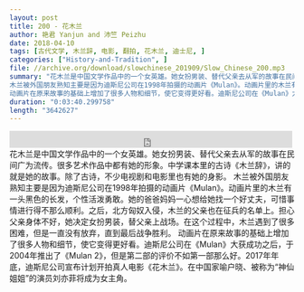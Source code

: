 ```yaml
---
layout: post
title: 200 - 花木兰
author: 艳君 Yanjun and 沛竺 Peizhu
date: 2018-04-10
tags: [古代文学, 木兰辞, 电影, 翻拍, 花木兰, 迪士尼, ]
categories: ["History-and-Tradition", ]
file: //archive.org/download/slowchinese_201909/Slow_Chinese_200.mp3
summary: "花木兰是中国文学作品中的一个女英雄。她女扮男装、替代父亲去从军的故事在民间广为流传。很多艺术作品中都有她的形象。中学课本里的古诗《木兰辞》，讲的就是她的故事。除了古诗，不少电视剧和电影里也有她的身影。
木兰被外国朋友熟知主要是因为迪斯尼公司在1998年拍摄的动画片《Mulan》。动画片里的木兰有一头黑色的长发，个性活泼勇敢。她的爸爸妈妈一心想给她找一个好丈夫，可惜事情进行得不那么顺利。之后，北方匈奴入侵，木兰的父亲也在征兵的名单上。担心父亲身体不好，她决定女扮男装，替父亲上战场。在这个过程中，木兰遇到了很多困难，但是一直没有放弃，直到最后战争胜利。
动画片在原来故事的基础上增加了很多人物和细节，使它变得更好看。迪斯尼公司在《Mulan》大获成功之后，于2004年推出了《Mulan 2》，但是第二部的评价不如第一部那么好。2017年年底，迪斯尼公司宣布计划开拍真人电影《花木兰》。在中国家喻户晓、被称为“神仙姐姐”的演员刘亦菲将成为女主角。"
duration: "0:03:40.299758"
length: "3642627"
---
```


<iframe src="https://archive.org/embed/slowchinese_201909/Slow_Chinese_200.mp3" width="500" height="30" frameborder="0" webkitallowfullscreen="true" mozallowfullscreen="true" allowfullscreen></iframe>
花木兰是中国文学作品中的一个女英雄。她女扮男装、替代父亲去从军的故事在民间广为流传。很多艺术作品中都有她的形象。中学课本里的古诗《木兰辞》，讲的就是她的故事。除了古诗，不少电视剧和电影里也有她的身影。
木兰被外国朋友熟知主要是因为迪斯尼公司在1998年拍摄的动画片《Mulan》。动画片里的木兰有一头黑色的长发，个性活泼勇敢。她的爸爸妈妈一心想给她找一个好丈夫，可惜事情进行得不那么顺利。之后，北方匈奴入侵，木兰的父亲也在征兵的名单上。担心父亲身体不好，她决定女扮男装，替父亲上战场。在这个过程中，木兰遇到了很多困难，但是一直没有放弃，直到最后战争胜利。
动画片在原来故事的基础上增加了很多人物和细节，使它变得更好看。迪斯尼公司在《Mulan》大获成功之后，于2004年推出了《Mulan 2》，但是第二部的评价不如第一部那么好。2017年年底，迪斯尼公司宣布计划开拍真人电影《花木兰》。在中国家喻户晓、被称为“神仙姐姐”的演员刘亦菲将成为女主角。